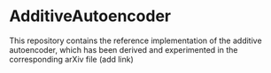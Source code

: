 # AdditiveAutoencoder
This repository contains the reference implementation of the additive autoencoder, which has been derived and experimented in the corresponding arXiv file (add link)
